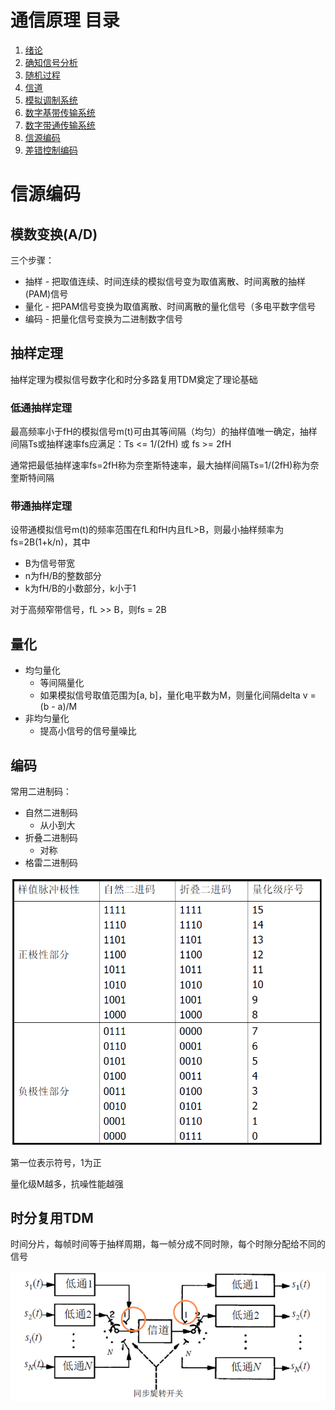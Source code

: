 # 通信原理 目录

1. [绪论](1.md)
2. [确知信号分析](2.md)
3. [随机过程](3.md)
4. [信道](4.md)
5. [模拟调制系统](5.md)
6. [数字基带传输系统](6.md)
7. [数字带通传输系统](7.md)
8. [信源编码](8.md)
9. [差错控制编码](9.md)


# 信源编码

## 模数变换(A/D)

三个步骤：
- 抽样 - 把取值连续、时间连续的模拟信号变为取值离散、时间离散的抽样(PAM)信号
- 量化 - 把PAM信号变换为取值离散、时间离散的量化信号（多电平数字信号
- 编码 - 把量化信号变换为二进制数字信号

## 抽样定理

抽样定理为模拟信号数字化和时分多路复用TDM奠定了理论基础

### 低通抽样定理

最高频率小于fH的模拟信号m(t)可由其等间隔（均匀）的抽样值唯一确定，抽样间隔Ts或抽样速率fs应满足：Ts <= 1/(2fH) 或 fs >= 2fH

通常把最低抽样速率fs=2fH称为奈奎斯特速率，最大抽样间隔Ts=1/(2fH)称为奈奎斯特间隔

### 带通抽样定理

设带通模拟信号m(t)的频率范围在fL和fH内且fL>B，则最小抽样频率为fs=2B(1+k/n)，其中
- B为信号带宽
- n为fH/B的整数部分
- k为fH/B的小数部分，k小于1

对于高频窄带信号，fL >> B，则fs = 2B

## 量化

- 均匀量化
  - 等间隔量化
  - 如果模拟信号取值范围为[a, b]，量化电平数为M，则量化间隔delta v = (b - a)/M
- 非均匀量化
  - 提高小信号的信号量噪比

## 编码

常用二进制码：
- 自然二进制码
  - 从小到大
- 折叠二进制码
  - 对称
- 格雷二进制码

![8-1](img/8-1.png)

第一位表示符号，1为正

量化级M越多，抗噪性能越强

## 时分复用TDM

时间分片，每帧时间等于抽样周期，每一帧分成不同时隙，每个时隙分配给不同的信号

![8-2](img/8-2.png)

